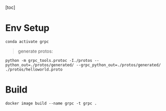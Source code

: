 [toc]

# Env Setup

```conda activate grpc```

> generate protos:

```python -m grpc_tools.protoc -I./protos --python_out=./protos/generated/ --grpc_python_out=./protos/generated/ ./protos/helloworld.proto```

# Build

```docker image build --name grpc -t grpc .```
